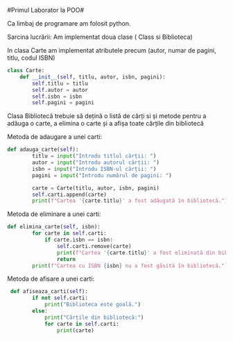 #Primul Laborator la POO#

Ca limbaj de programare am folosit python.

Sarcina lucrării:
Am implementat doua clase ( Class si Biblioteca)

In clasa Carte am implementat atributele precum (autor, numar de pagini, titlu, codul ISBN)
```python
class Carte:
    def __init__(self, titlu, autor, isbn, pagini):
        self.titlu = titlu
        self.autor = autor
        self.isbn = isbn
        self.pagini = pagini
```
Clasa Bibliotecă trebuie să dețină o listă de cărți si și metode pentru a adăuga o carte, a elimina o carte și a afișa toate cărțile din bibliotecă

Metoda de adaugare a unei carti:
```python
def adauga_carte(self):
        titlu = input("Introdu titlul cărții: ")
        autor = input("Introdu autorul cărții: ")
        isbn = input("Introdu ISBN-ul cărții: ")
        pagini = input("Introdu numărul de pagini: ")

        carte = Carte(titlu, autor, isbn, pagini)
        self.carti.append(carte)
        print(f"Cartea '{carte.titlu}' a fost adăugată în bibliotecă.")
```

Metoda de eliminare a unei carti:
```python
def elimina_carte(self, isbn):
        for carte in self.carti:
            if carte.isbn == isbn:
                self.carti.remove(carte)
                print(f"Cartea '{carte.titlu}' a fost eliminată din bibliotecă.")
                return
        print(f"Cartea cu ISBN {isbn} nu a fost găsită în bibliotecă.")
```

Metoda de afisare a unei carti:
```python
 def afiseaza_carti(self):
        if not self.carti:
            print("Biblioteca este goală.")
        else:
            print("Cărțile din bibliotecă:")
            for carte in self.carti:
                print(carte)
```

